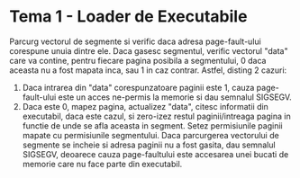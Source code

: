 # Tema 1 - Loader de Executabile

Parcurg vectorul de segmente si verific daca adresa page-fault-ului corespune unuia dintre ele.
Daca gasesc segmentul, verific vectorul "data" care va contine, pentru fiecare pagina
posibila a segmentului, 0 daca aceasta nu a fost mapata inca, sau 1 in caz contrar.
Astfel, disting 2 cazuri:
1. Daca intrarea din "data" corespunzatoare paginii este 1, cauza page-fault-ului este
un acces ne-permis la memorie si dau semnalul SIGSEGV.
2. Daca este 0, mapez pagina, actualizez "data", citesc informatii din executabil, daca este cazul,
si zero-izez restul paginii/intreaga pagina in functie de unde se afla aceasta in segment. Setez
permisiunile paginii mapate cu permisiunile segmentului.
Daca parcurgerea vectorului de segmente se incheie si adresa paginii nu a fost gasita, dau semnalul
SIGSEGV, deoarece cauza page-faultului este accesarea unei bucati de memorie care nu face parte
din executabil.
